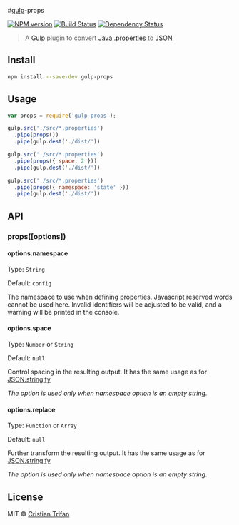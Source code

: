 #[gulp](https://github.com/gulpjs/gulp)-props

[![NPM version](https://badge.fury.io/js/gulp-props.png)](http://badge.fury.io/js/gulp-props)
[![Build Status](https://travis-ci.org/CrissDev/gulp-props.png?branch=master)](https://travis-ci.org/CrissDev/gulp-props)
[![Dependency Status](https://david-dm.org/CrissDev/gulp-props.png)](https://david-dm.org/CrissDev/gulp-props)

> A [Gulp](https://github.com/gulpjs/gulp) plugin to convert [Java .properties](http://en.wikipedia.org/wiki/.properties) to [JSON](http://en.wikipedia.org/wiki/JSON)


## Install

```sh
npm install --save-dev gulp-props
```

## Usage

```js
var props = require('gulp-props');

gulp.src('./src/*.properties')
  .pipe(props())
  .pipe(gulp.dest('./dist/'))

gulp.src('./src/*.properties')
  .pipe(props({ space: 2 }))
  .pipe(gulp.dest('./dist/'))

gulp.src('./src/*.properties')
  .pipe(props({ namespace: 'state' }))
  .pipe(gulp.dest('./dist/'))
```


## API

### props([options])


#### options.namespace

Type: `String`

Default: `config`

The namespace to use when defining properties. Javascript reserved words cannot be used here.
Invalid identifiers will be adjusted to be valid, and a warning will be printed in the console.


#### options.space

Type: `Number` or `String`

Default: `null`

Control spacing in the resulting output. It has the same usage as for [JSON.stringify](https://developer.mozilla.org/en-US/docs/Web/JavaScript/Reference/Global_Objects/JSON/stringify)

_The option is used only when namespace option is an empty string._


#### options.replace

Type: `Function` or `Array`

Default: `null`

Further transform the resulting output. It has the same usage as for [JSON.stringify](https://developer.mozilla.org/en-US/docs/Web/JavaScript/Reference/Global_Objects/JSON/stringify)

_The option is used only when namespace option is an empty string._


## License

MIT © [Cristian Trifan](http://crissdev.com)
